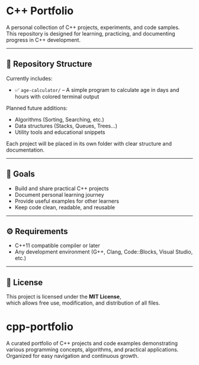 # C++ Portfolio

A personal collection of C++ projects, experiments, and code samples.  
This repository is designed for learning, practicing, and documenting progress in C++ development.

---

## 📁 Repository Structure

Currently includes:

- ✅ `age-calculator/` – A simple program to calculate age in days and hours with colored terminal output

Planned future additions:

- Algorithms (Sorting, Searching, etc.)
- Data structures (Stacks, Queues, Trees...)
- Utility tools and educational snippets

Each project will be placed in its own folder with clear structure and documentation.

---

## 🎯 Goals

- Build and share practical C++ projects
- Document personal learning journey
- Provide useful examples for other learners
- Keep code clean, readable, and reusable

---

## ⚙️ Requirements

- C++11 compatible compiler or later
- Any development environment (G++, Clang, Code::Blocks, Visual Studio, etc.)

---

## 📜 License

This project is licensed under the **MIT License**,  
which allows free use, modification, and distribution of all files.

# cpp-portfolio
A  curated portfolio of C++ projects and code examples demonstrating various programming concepts, algorithms, and practical applications. Organized for easy navigation and continuous growth.
